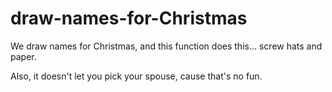 # draw-names-for-Christmas

We draw names for Christmas, and this function does this... screw hats and paper.

Also, it doesn't let you pick your spouse, cause that's no fun.
